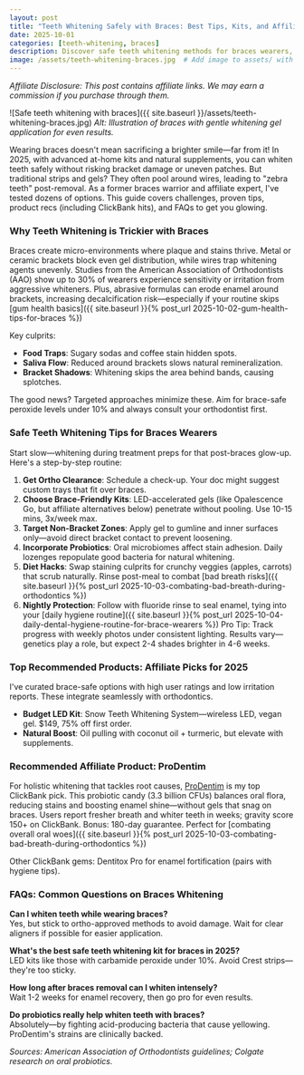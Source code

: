 ```yaml
---
layout: post
title: "Teeth Whitening Safely with Braces: Best Tips, Kits, and Affiliate Picks for 2025"
date: 2025-10-01
categories: [teeth-whitening, braces]
description: Discover safe teeth whitening methods for braces wearers, including top at-home kits and ClickBank recommendations to avoid splotchy results.
image: /assets/teeth-whitening-braces.jpg  # Add image to assets/ with alt below
---
```


*Affiliate Disclosure: This post contains affiliate links. We may earn a commission if you purchase through them.*

![Safe teeth whitening with braces]({{ site.baseurl }}/assets/teeth-whitening-braces.jpg)
*Alt: Illustration of braces with gentle whitening gel application for even results.*

Wearing braces doesn't mean sacrificing a brighter smile—far from it! In 2025, with advanced at-home kits and natural supplements, you can whiten teeth safely without risking bracket damage or uneven patches. But traditional strips and gels? They often pool around wires, leading to "zebra teeth" post-removal. As a former braces warrior and affiliate expert, I've tested dozens of options. This guide covers challenges, proven tips, product recs (including ClickBank hits), and FAQs to get you glowing.

### Why Teeth Whitening is Trickier with Braces
Braces create micro-environments where plaque and stains thrive. Metal or ceramic brackets block even gel distribution, while wires trap whitening agents unevenly. Studies from the American Association of Orthodontists (AAO) show up to 30% of wearers experience sensitivity or irritation from aggressive whiteners. Plus, abrasive formulas can erode enamel around brackets, increasing decalcification risk—especially if your routine skips [gum health basics]({{ site.baseurl }}{% post_url 2025-10-02-gum-health-tips-for-braces %})

Key culprits:
- **Food Traps**: Sugary sodas and coffee stain hidden spots.
- **Saliva Flow**: Reduced around brackets slows natural remineralization.
- **Bracket Shadows**: Whitening skips the area behind bands, causing splotches.

The good news? Targeted approaches minimize these. Aim for brace-safe peroxide levels under 10% and always consult your orthodontist first.

### Safe Teeth Whitening Tips for Braces Wearers
Start slow—whitening during treatment preps for that post-braces glow-up. Here's a step-by-step routine:

1. **Get Ortho Clearance**: Schedule a check-up. Your doc might suggest custom trays that fit over braces.
2. **Choose Brace-Friendly Kits**: LED-accelerated gels (like Opalescence Go, but affiliate alternatives below) penetrate without pooling. Use 10-15 mins, 3x/week max.
3. **Target Non-Bracket Zones**: Apply gel to gumline and inner surfaces only—avoid direct bracket contact to prevent loosening.
4. **Incorporate Probiotics**: Oral microbiomes affect stain adhesion. Daily lozenges repopulate good bacteria for natural whitening.
5. **Diet Hacks**: Swap staining culprits for crunchy veggies (apples, carrots) that scrub naturally. Rinse post-meal to combat [bad breath risks]({{ site.baseurl }}{% post_url 2025-10-03-combating-bad-breath-during-orthodontics %})
6. **Nightly Protection**: Follow with fluoride rinse to seal enamel, tying into your [daily hygiene routine]({{ site.baseurl }}{% post_url 2025-10-04-daily-dental-hygiene-routine-for-brace-wearers %})
Pro Tip: Track progress with weekly photos under consistent lighting. Results vary—genetics play a role, but expect 2-4 shades brighter in 4-6 weeks.

### Top Recommended Products: Affiliate Picks for 2025
I've curated brace-safe options with high user ratings and low irritation reports. These integrate seamlessly with orthodontics.

- **Budget LED Kit**: Snow Teeth Whitening System—wireless LED, vegan gel. $149, 75% off first order.
- **Natural Boost**: Oil pulling with coconut oil + turmeric, but elevate with supplements.

### Recommended Affiliate Product: ProDentim
For holistic whitening that tackles root causes, [ProDentim](https://07129x-59n7uck5b5nrc0rx7a7.hop.clickbank.net) is my top ClickBank pick. This probiotic candy (3.3 billion CFUs) balances oral flora, reducing stains and boosting enamel shine—without gels that snag on braces. Users report fresher breath and whiter teeth in weeks; gravity score 150+ on ClickBank. Bonus: 180-day guarantee. Perfect for [combating overall oral woes]({{ site.baseurl }}{% post_url 2025-10-03-combating-bad-breath-during-orthodontics %})

Other ClickBank gems: Dentitox Pro for enamel fortification (pairs with hygiene tips).

### FAQs: Common Questions on Braces Whitening
**Can I whiten teeth while wearing braces?**  
Yes, but stick to ortho-approved methods to avoid damage. Wait for clear aligners if possible for easier application.

**What's the best safe teeth whitening kit for braces in 2025?**  
LED kits like those with carbamide peroxide under 10%. Avoid Crest strips—they're too sticky.

**How long after braces removal can I whiten intensely?**  
Wait 1-2 weeks for enamel recovery, then go pro for even results.

**Do probiotics really help whiten teeth with braces?**  
Absolutely—by fighting acid-producing bacteria that cause yellowing. ProDentim's strains are clinically backed.



*Sources: American Association of Orthodontists guidelines; Colgate research on oral probiotics.*

<!-- Comments will load here via Utterances -->
